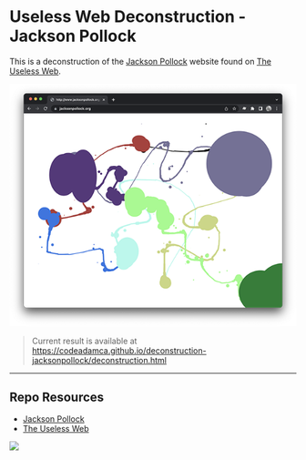 # Useless Web Deconstruction - Jackson Pollock

This is a deconstruction of the [Jackson Pollock](https://jacksonpollock.org/) website found on [The Useless Web](https://theuselessweb.com/).

![Jackson Pollock - The Useless Web](_readme/screenshot-jacksonpollock.png)

> Current result is available at  
> https://codeadamca.github.io/deconstruction-jacksonpollock/deconstruction.html

***

## Repo Resources

* [Jackson Pollock](https://jacksonpollock.org/)
* [The Useless Web](https://theuselessweb.com/)

<a href="https://codeadam.ca">
<img src="https://codeadam.ca/images/code-block.png" width="100">
</a>
